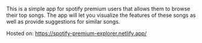 This is a simple app for spotify premium users that allows them to browse their top songs. The app will let you visualize the features of these songs as well as provide suggestions for similar songs.

Hosted on: https://spotify-premium-explorer.netlify.app/
